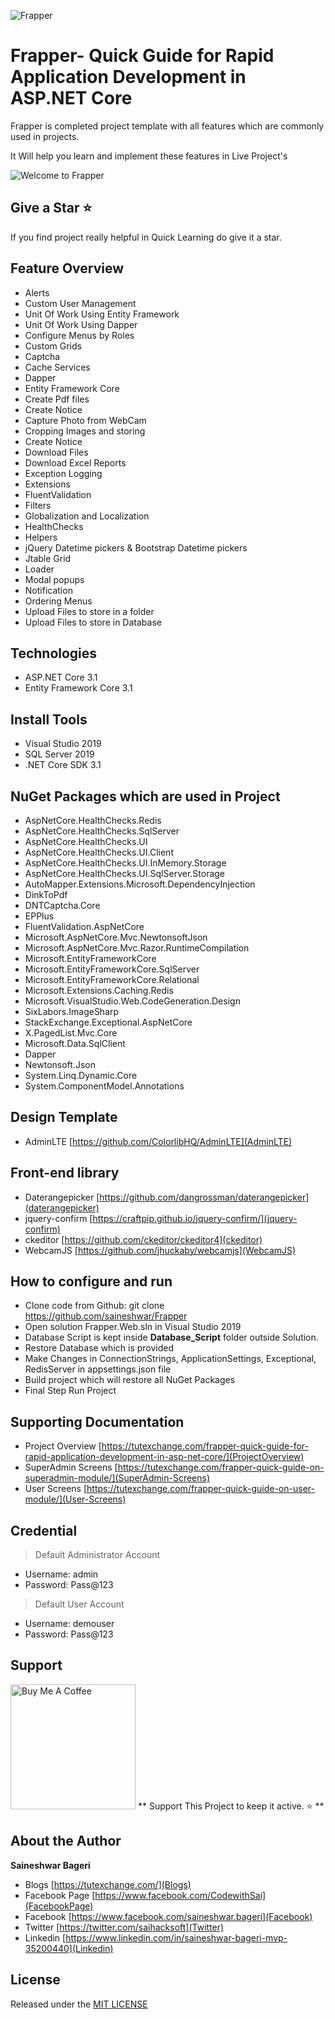 ![Frapper](https://github.com/saineshwar/Frapper/blob/main/Frapper.png)

# Frapper- Quick Guide for Rapid Application Development in ASP.NET Core 

Frapper is completed project template with all features which are commonly used in projects.

It Will help you learn and implement these features in Live Project's

![Welcome to Frapper](https://github.com/saineshwar/Frapper/blob/main/1frapper.png)

## Give a Star ⭐️
If you find project really helpful in Quick Learning do give it a star. 

## Feature Overview 
* Alerts
* Custom User Management
* Unit Of Work Using Entity Framework
* Unit Of Work Using Dapper
* Configure Menus by Roles
* Custom Grids
* Captcha
* Cache Services
* Dapper
* Entity Framework Core
* Create Pdf files
* Create Notice
* Capture Photo from WebCam
* Cropping Images and storing
* Create Notice
* Download Files
* Download Excel Reports
* Exception Logging
* Extensions
* FluentValidation
* Filters
* Globalization and Localization
* HealthChecks
* Helpers
* jQuery Datetime pickers & Bootstrap Datetime pickers
* Jtable Grid
* Loader
* Modal popups
* Notification
* Ordering Menus
* Upload Files to store in a folder
* Upload Files to store in Database


## Technologies
* ASP.NET Core 3.1
* Entity Framework Core 3.1

## Install Tools
* Visual Studio 2019
* SQL Server 2019
* .NET Core SDK 3.1

## NuGet Packages which are used in Project
* AspNetCore.HealthChecks.Redis 
* AspNetCore.HealthChecks.SqlServer
* AspNetCore.HealthChecks.UI 
* AspNetCore.HealthChecks.UI.Client
* AspNetCore.HealthChecks.UI.InMemory.Storage 
* AspNetCore.HealthChecks.UI.SqlServer.Storage 
* AutoMapper.Extensions.Microsoft.DependencyInjection 
* DinkToPdf 
* DNTCaptcha.Core 
* EPPlus 
* FluentValidation.AspNetCore 
* Microsoft.AspNetCore.Mvc.NewtonsoftJson  
* Microsoft.AspNetCore.Mvc.Razor.RuntimeCompilation 
* Microsoft.EntityFrameworkCore 
* Microsoft.EntityFrameworkCore.SqlServer 
* Microsoft.EntityFrameworkCore.Relational
* Microsoft.Extensions.Caching.Redis 
* Microsoft.VisualStudio.Web.CodeGeneration.Design  
* SixLabors.ImageSharp
* StackExchange.Exceptional.AspNetCore 
* X.PagedList.Mvc.Core
* Microsoft.Data.SqlClient
* Dapper
* Newtonsoft.Json
* System.Linq.Dynamic.Core
* System.ComponentModel.Annotations

## Design Template
* AdminLTE [https://github.com/ColorlibHQ/AdminLTE](AdminLTE)

## Front-end library
* Daterangepicker [https://github.com/dangrossman/daterangepicker](daterangepicker)
* jquery-confirm [https://craftpip.github.io/jquery-confirm/](jquery-confirm)
* ckeditor [https://github.com/ckeditor/ckeditor4](ckeditor)
* WebcamJS [https://github.com/jhuckaby/webcamjs](WebcamJS)

## How to configure and run
* Clone code from Github: git clone https://github.com/saineshwar/Frapper
* Open solution Frapper.Web.sln in Visual Studio 2019
* Database Script is kept inside **Database_Script** folder outside Solution.
* Restore Database which is provided
* Make Changes in ConnectionStrings, ApplicationSettings, Exceptional, RedisServer in appsettings.json file
* Build project which will restore all NuGet Packages
* Final Step Run Project

## Supporting Documentation

* Project Overview [https://tutexchange.com/frapper-quick-guide-for-rapid-application-development-in-asp-net-core/](ProjectOverview)
* SuperAdmin Screens [https://tutexchange.com/frapper-quick-guide-on-superadmin-module/](SuperAdmin-Screens)
* User Screens [https://tutexchange.com/frapper-quick-guide-on-user-module/](User-Screens)

## Credential

> Default Administrator Account
* Username: admin
* Password: Pass@123

> Default User Account
* Username: demouser
* Password: Pass@123

## Support
<a href="https://www.buymeacoffee.com/f8lkgf5" rel="nofollow"><img src="https://camo.githubusercontent.com/3ba8042b343d12b84b85d2e6563376af4150f9cd09e72428349c1656083c8b5a/68747470733a2f2f63646e2e6275796d6561636f666665652e636f6d2f627574746f6e732f64656661756c742d6f72616e67652e706e67" alt="Buy Me A Coffee" 
width="200" data-canonical-src="https://cdn.buymeacoffee.com/buttons/default-orange.png" style="max-width:100%;"></a> ** Support This Project to keep it active. ⭐️ **

## About the Author
**Saineshwar Bageri**
* Blogs [https://tutexchange.com/](Blogs)
* Facebook Page [https://www.facebook.com/CodewithSai](FacebookPage)
* Facebook [https://www.facebook.com/saineshwar.bageri](Facebook)
* Twitter [https://twitter.com/saihacksoft](Twitter)
* Linkedin [https://www.linkedin.com/in/saineshwar-bageri-mvp-35200440](Linkedin)

## License
Released under the [MIT LICENSE](https://github.com/saineshwar/Frapper/blob/add-license-1/LICENSE)



